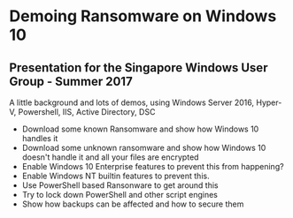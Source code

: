 # Demoing Ransomware on Windows 10

## Presentation for the Singapore Windows User Group - Summer 2017

A little background and lots of demos, using Windows Server 2016, Hyper-V, Powershell, IIS, Active Directory, DSC

* Download some known Ransomware and show how Windows 10 handles it
* Download some unknown ransomware and show how Windows 10 doesn't handle it and all your files are encrypted
* Enable Windows 10 Enterprise features to prevent this from happening?
* Enable Windows NT builtin features to prevent this.
* Use PowerShell based Ransonware to get around this
* Try to lock down PowerShell and other script engines
* Show how backups can be affected and how to secure them